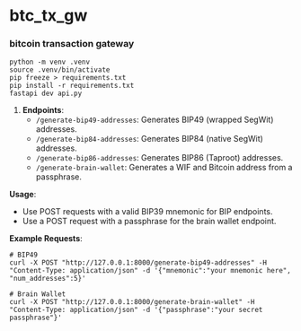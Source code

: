 # btc_tx_gw

### bitcoin transaction gateway

```
python -m venv .venv
source .venv/bin/activate
pip freeze > requirements.txt
pip install -r requirements.txt
fastapi dev api.py
```



1. **Endpoints**:
   - `/generate-bip49-addresses`: Generates BIP49 (wrapped SegWit) addresses.
   - `/generate-bip84-addresses`: Generates BIP84 (native SegWit) addresses.
   - `/generate-bip86-addresses`: Generates BIP86 (Taproot) addresses.
   - `/generate-brain-wallet`: Generates a WIF and Bitcoin address from a passphrase.



**Usage**:

- Use POST requests with a valid BIP39 mnemonic for BIP endpoints.
- Use a POST request with a passphrase for the brain wallet endpoint.

**Example Requests**:
```
# BIP49
curl -X POST "http://127.0.0.1:8000/generate-bip49-addresses" -H "Content-Type: application/json" -d '{"mnemonic":"your mnemonic here", "num_addresses":5}'
```
```
# Brain Wallet
curl -X POST "http://127.0.0.1:8000/generate-brain-wallet" -H "Content-Type: application/json" -d '{"passphrase":"your secret passphrase"}'
```
